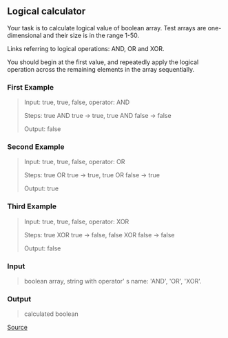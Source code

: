 ## Logical calculator

Your task is to calculate logical value of boolean array. Test arrays are one-dimensional and their size is in the range 1-50.

Links referring to logical operations: AND, OR and XOR.

You should begin at the first value, and repeatedly apply the logical operation across the remaining elements in the array sequentially.

### First Example

> Input: true, true, false, operator: AND
> 
> Steps: true AND true -> true, true AND false -> false
> 
> Output: false

### Second Example

> Input: true, true, false, operator: OR
> 
> Steps: true OR true -> true, true OR false -> true
> 
> Output: true

### Third Example

> Input: true, true, false, operator: XOR
> 
> Steps: true XOR true -> false, false XOR false -> false
> 
> Output: false

### Input

> boolean array, string with operator' s name: 'AND', 'OR', 'XOR'.

### Output

> calculated boolean

[Source](https://www.codewars.com/kata/57096af70dad013aa200007b/train/python)